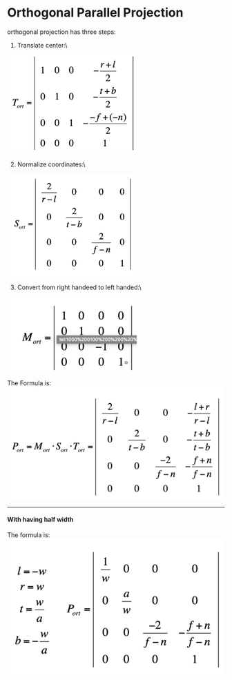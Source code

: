 # Orthogonal Parallel Projection

orthogonal projection has three steps:

1. Translate center:\
<img width="300" src="./images/TranslateCenter.png">

2. Normalize coordinates:\
<img width="300" src="./images/NormalaizeCordinate.png">

3. Convert from right handeed to left handed:\
<img width="300" src="./images/ConvertToLeftHanded.png">

The Formula is:\
<img width="500" src="./images/WithoutW.png">

-----
#### With having half width

The formula is:\
<img width="500" src="./images/WithW.png">


